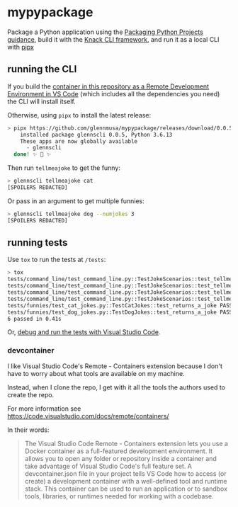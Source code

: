 # mypypackage

Package a Python application using the [Packaging Python Projects guidance](https://packaging.python.org/tutorials/packaging-projects/), build it with the [Knack CLI framework](https://github.com/microsoft/knack), and run it as a local CLI with [pipx](https://pypi.org/project/pipx/)

## running the CLI

If you build the [container in this repository as a Remote Development Environment in VS Code](#devcontainer) (which includes all the dependencies you need) the CLI will install itself.

Otherwise, using `pipx` to install the latest release:

```bash
> pipx https://github.com/glennmusa/mypypackage/releases/download/0.0.5/glennscli-0.0.5.tar.gz
    installed package glennscli 0.0.5, Python 3.6.13
    These apps are now globally available
      - glennscli
  done! ✨ 🌟 ✨
```

Then run `tellmeajoke` to get the funny:

```bash
> glennscli tellmeajoke cat
[SPOILERS REDACTED]
```

Or pass in an argument to get multiple funnies:
```bash
> glennscli tellmeajoke dog --numjokes 3
[SPOILERS REDACTED]
```

## running tests

Use `tox` to run the tests at `/tests`:

```bash
> tox
tests/command_line/test_command_line.py::TestJokeScenarios::test_tellmeajoke_cat PASSED
tests/command_line/test_command_line.py::TestJokeScenarios::test_tellmeajoke_cat_with_numjokes PASSED
tests/command_line/test_command_line.py::TestJokeScenarios::test_tellmeajoke_dog PASSED
tests/command_line/test_command_line.py::TestJokeScenarios::test_tellmeajoke_dog_with_numjokes PASSED
tests/funnies/test_cat_jokes.py::TestCatJokes::test_returns_a_joke PASSED
tests/funnies/test_dog_jokes.py::TestDogJokes::test_returns_a_joke PASSED
6 passed in 0.41s
```

Or, [debug and run the tests with Visual Studio Code](https://code.visualstudio.com/docs/python/testing#_run-tests).

### devcontainer

I like Visual Studio Code's Remote - Containers extension because I don't have to worry about what tools are available on my machine.

Instead, when I clone the repo, I get with it all the tools the authors used to create the repo.

For more information see <https://code.visualstudio.com/docs/remote/containers/>

In their words:

> The Visual Studio Code Remote - Containers extension lets you use a Docker container as a full-featured development environment. It allows you to open any folder or repository inside a container and take advantage of Visual Studio Code's full feature set. A devcontainer.json file in your project tells VS Code how to access (or create) a development container with a well-defined tool and runtime stack. This container can be used to run an application or to sandbox tools, libraries, or runtimes needed for working with a codebase.
